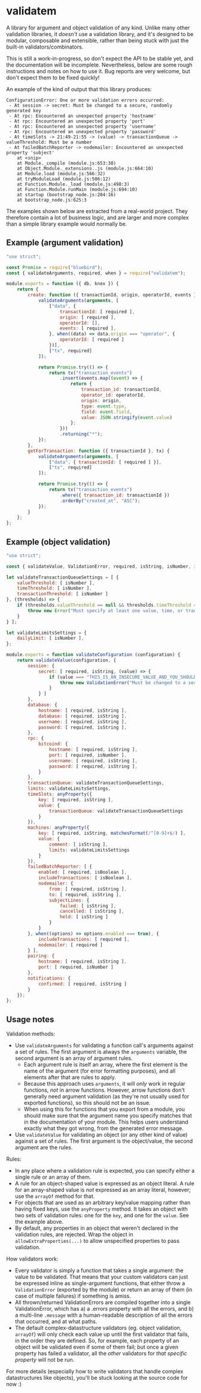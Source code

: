 # validatem

A library for argument and object validation of any kind. Unlike many other validation libraries, it *doesn't* use a validation library, and it's designed to be modular, composable and extensible, rather than being stuck with just the built-in validators/combinators.

This is still a work-in-progress, so don't expect the API to be stable yet, and the documentation will be incomplete. Nevertheless, below are some rough instructions and notes on how to use it. Bug reports are very welcome, but don't expect them to be fixed quickly!

An example of the kind of output that this library produces:

```
ConfigurationError: One or more validation errors occurred:
 - At session -> secret: Must be changed to a secure, randomly generated key
 - At rpc: Encountered an unexpected property 'hostname'
 - At rpc: Encountered an unexpected property 'port'
 - At rpc: Encountered an unexpected property 'username'
 - At rpc: Encountered an unexpected property 'password'
 - At timeSlots -> 21:49-21:55 -> (value) -> transactionQueue -> valueThreshold: Must be a number
 - At failedBatchReporter -> nodemailer: Encountered an unexpected property 'subject'
    at <snip>
    at Module._compile (module.js:653:30)
    at Object.Module._extensions..js (module.js:664:10)
    at Module.load (module.js:566:32)
    at tryModuleLoad (module.js:506:12)
    at Function.Module._load (module.js:498:3)
    at Function.Module.runMain (module.js:694:10)
    at startup (bootstrap_node.js:204:16)
    at bootstrap_node.js:625:3
```

The examples shown below are extracted from a real-world project. They therefore contain a lot of business logic, and are larger and more complex than a simple library example would normally be.

## Example (argument validation)

```js
"use strict";

const Promise = require("bluebird");
const { validateArguments, required, when } = require("validatem");

module.exports = function ({ db, knex }) {
	return {
		create: function ({ transactionId, origin, operatorId, events }, tx) {
			validateArguments(arguments, [
				["data", {
					transactionId: [ required ],
					origin: [ required ],
					operatorId: [],
					events: [ required ],
				}, when((data) => data.origin === "operator", {
					operatorId: [ required ]
				})],
				["tx", required]
			]);

			return Promise.try(() => {
				return tx("transaction_events")
					.insert(events.map((event) => {
						return {
							transaction_id: transactionId,
							operator_id: operatorId,
							origin: origin,
							type: event.type,
							field: event.field,
							value: JSON.stringify(event.value)
						};
					}))
					.returning("*");
			});
		},
		getForTransaction: function ({ transactionId }, tx) {
			validateArguments(arguments, [
				["data", { transactionId: [ required ] }],
				["tx", required]
			]);

			return Promise.try(() => {
				return tx("transaction_events")
					.where({ transaction_id: transactionId })
					.orderBy("created_at", "ASC");
			});
		}
	};
};
```

## Example (object validation)

```js
"use strict";

const { validateValue, ValidationError, required, isString, isNumber, isBoolean, when, anyProperty, matchesFormat } = require("validatem");

let validateTransactionQueueSettings = [ {
	valueThreshold: [ isNumber ],
	timeThreshold: [ isNumber ],
	transactionThreshold: [ isNumber ]
}, (thresholds) => {
	if (thresholds.valueThreshold == null && thresholds.timeThreshold == null && thresholds.transactionThreshold == null) {
		throw new Error("Must specify at least one value, time, or transaction count threshold");
	}
} ];

let validateLimitsSettings = {
	dailyLimit: [ isNumber ],
};

module.exports = function validateConfiguration (configuration) {
	return validateValue(configuration, {
		session: {
			secret: [ required, isString, (value) => {
				if (value === "THIS_IS_AN_INSECURE_VALUE_AND_YOU_SHOULD_REPLACE_IT") {
					throw new ValidationError("Must be changed to a secure, randomly generated key");
				}
			} ]
		},
		database: {
			hostname: [ required, isString ],
			database: [ required, isString ],
			username: [ required, isString ],
			password: [ required, isString ],
		},
		rpc: {
			bitcoind: {
				hostname: [ required, isString ],
				port: [ required, isNumber ],
				username: [ required, isString ],
				password: [ required, isString ],
			}
		},
		transactionQueue: validateTransactionQueueSettings,
		limits: validateLimitsSettings,
		timeSlots: anyProperty({
			key: [ required, isString ],
			value: {
				transactionQueue: validateTransactionQueueSettings
			}
		}),
		machines: anyProperty({
			key: [ required, isString, matchesFormat(/^[0-9]+$/) ],
			value: {
				comment: [ isString ],
				limits: validateLimitsSettings
			}
		}),
		failedBatchReporter: [ {
			enabled: [ required, isBoolean ],
			includeTransactions: [ isBoolean ],
			nodemailer: {
				from: [ required, isString ],
				to: [ required, isString ],
				subjectLines: {
					failed: [ isString ],
					cancelled: [ isString ],
					held: [ isString ]
				}
			}
		}, when((options) => options.enabled === true), {
			includeTransactions: [ required ],
			nodemailer: [ required ]
		} ],
		pairing: {
			hostname: [ required, isString ],
			port: [ required, isNumber ]
		},
		notifications: {
			confirmed: [ required, isString ]
		}
	});
};
```

## Usage notes

Validation methods:

- Use `validateArguments` for validating a function call's arguments against a set of rules. The first argument is always the `arguments` variable, the second argument is an array of argument rules.
	- Each argument rule is itself an array, where the first element is the name of the argument (for error formatting purposes), and all elements after that are rules to apply.
	- Because this approach uses `arguments`, it will *only* work in regular functions, *not* in arrow functions. However, arrow functions don't generally need argument validation (as they're not usually used for exported functions), so this should not be an issue.
	- When using this for functions that you export from a module, you should make sure that the argument name you specify matches that in the documentation of your module. This helps users understand exactly what they got wrong, from the generated error message.
- Use `validateValue` for validating an object (or any other kind of value) against a set of rules. The first argument is the object/value, the second argument are the rules.

Rules:

- In any place where a validation rule is expected, you can specify either a single rule or an array of them.
- A rule for an object-shaped value is expressed as an object literal. A rule for an array-shaped value is *not* expressed as an array literal, however; use the `arrayOf` method for that.
- For objects that are used as an arbitrary key/value mapping rather than having fixed keys, use the `anyProperty` method. It takes an object with two sets of validation rules: one for the `key`, and one for the `value`. See the example above.
- By default, any properties in an object that weren't declared in the validation rules, are rejected. Wrap the object in `allowExtraProperties(...)` to allow unspecified properties to pass validation.

How validators work:

- Every validator is simply a function that takes a single argument: the value to be validated. That means that your custom validators can just be expressed inline as single-argument functions, that either throw a `ValidationError` (exported by the module) or return an array of them (in case of multiple failures) if something is amiss.
- All thrown/returned ValidationErrors are compiled together into a single ValidationError, which has a) a .errors property with all the errors, and b) a multi-line `.message` with a human-readable description of all the errors that occurred, and at what paths.
- The default complex-datastructure validators (eg. object validation, `arrayOf`) will only check each value up until the first validator that fails, in the order they are defined. So, for example, each property of an object will be validated even if some of them fail; but once a given property has failed a validator, all the *other* validators for *that specific property* will not be run.

For more details (especially how to write validators that handle complex datastructures like objects), you'll be stuck looking at the source code for now :)